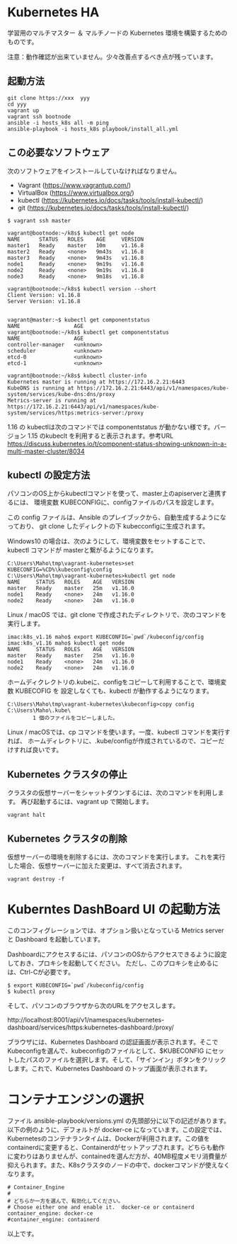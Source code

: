 # Kubernetes HA

学習用のマルチマスター ＆ マルチノードの Kubernetes 環境を構築するためのものです。

注意：動作確認が出来ていません。少々改善点するべき点が残っています。


## 起動方法

~~~
git clone https://xxx  yyy
cd yyy
vagrant up
vagrant ssh bootnode
ansible -i hosts_k8s all -m ping
ansible-playbook -i hosts_k8s playbook/install_all.yml
~~~

## この必要なソフトウェア

次のソフトウェアをインストールしていなければなりません。

* Vagrant (https://www.vagrantup.com/)
* VirtualBox (https://www.virtualbox.org/)
* kubectl (https://kubernetes.io/docs/tasks/tools/install-kubectl/)
* git (https://kubernetes.io/docs/tasks/tools/install-kubectl/)




~~~
$ vagrant ssh master

vagrant@bootnode:~/k8s$ kubectl get node
NAME      STATUS   ROLES    AGE     VERSION
master1   Ready    master   10m     v1.16.8
master2   Ready    <none>   9m43s   v1.16.8
master3   Ready    <none>   9m43s   v1.16.8
node1     Ready    <none>   9m19s   v1.16.8
node2     Ready    <none>   9m19s   v1.16.8
node3     Ready    <none>   9m18s   v1.16.8

vagrant@bootnode:~/k8s$ kubectl version --short
Client Version: v1.16.8
Server Version: v1.16.8


vagrant@master:~$ kubectl get componentstatus
NAME                 AGE
vagrant@bootnode:~/k8s$ kubectl get componentstatus
NAME                 AGE
controller-manager   <unknown>
scheduler            <unknown>
etcd-0               <unknown>
etcd-1               <unknown>

vagrant@bootnode:~/k8s$ kubectl cluster-info
Kubernetes master is running at https://172.16.2.21:6443
KubeDNS is running at https://172.16.2.21:6443/api/v1/namespaces/kube-system/services/kube-dns:dns/proxy
Metrics-server is running at https://172.16.2.21:6443/api/v1/namespaces/kube-system/services/https:metrics-server:/proxy
~~~


1.16 の kubectlは次のコマンドでは componentstatus が動かない様です。バージョン 1.15 のkubeclt を利用すると表示されます。参考URL https://discuss.kubernetes.io/t/component-status-showing-unknown-in-a-multi-master-cluster/8034



## kubectl の設定方法

パソコンのOS上からkubectlコマンドを使って、master上のapiserverと連携するには、
環境変数 KUBECONFIGに、configファイルのパスを設定します。

この config ファイルは、Ansible のプレイブックから、自動生成するようになっており、
git clone したディレクトの下 kubecconfigに生成されます。

Windows10 の場合は、次のようにして、環境変数をセットすることで、kubectl コマンドが
masterと繋がるようになります。

~~~
C:\Users\Maho\tmp\vagrant-kubernetes>set KUBECONFIG=%CD%\kubeconfig\config
C:\Users\Maho\tmp\vagrant-kubernetes>kubectl get node
NAME     STATUS   ROLES    AGE   VERSION
master   Ready    master   25m   v1.16.0
node1    Ready    <none>   24m   v1.16.0
node2    Ready    <none>   24m   v1.16.0
~~~


Linux / macOS では、git clone で作成されたディレクトリで、次のコマンドを実行します。
~~~
imac:k8s_v1.16 maho$ export KUBECONFIG=`pwd`/kubeconfig/config
imac:k8s_v1.16 maho$ kubectl get node
NAME     STATUS   ROLES    AGE   VERSION
master   Ready    master   25m   v1.16.0
node1    Ready    <none>   24m   v1.16.0
node2    Ready    <none>   24m   v1.16.0
~~~

ホームディクレクトリの.kubeに、configをコピーして利用することで、環境変数 KUBECOFIG を
設定しなくても、kubectl が動作するようになります。

~~~
C:\Users\Maho\tmp\vagrant-kubernetes\kubeconfig>copy config C:\Users\Maho\.kube\
        1 個のファイルをコピーしました。
~~~

Linux / macOSでは、cp コマンドを使います。一度、kubectl コマンドを実行すれば、
ホームディレクトリに、.kube/configが作成されているので、コピーだけすれば良いです。



## Kubernetes クラスタの停止

クラスタの仮想サーバーをシャットダウンするには、次のコマンドを利用します。
再び起動するには、vagrant up で開始します。

~~~
vagrant halt
~~~


## Kubernetes クラスタの削除

仮想サーバーの環境を削除するには、次のコマンドを実行します。
これを実行した場合、仮想サーバーに加えた変更は、すべて消去されます。

~~~
vagrant destroy -f
~~~


# Kuberntes DashBoard UI の起動方法

このコンフィグレーションでは、オプション扱いとなっている Metrics server と Dashboard を起動しています。

Dashboardにアクセスするには、パソコンのOSからアクセスできるように設定しておき、プロキシを起動してください。
ただし、このプロキシを止めるには、Ctrl-Cが必要です。

~~~
$ export KUBECONFIG=`pwd`/kubeconfig/config
$ kubectl proxy
~~~

そして、パソコンのブラウザから次のURLをアクセスします。

http://localhost:8001/api/v1/namespaces/kubernetes-dashboard/services/https:kubernetes-dashboard:/proxy/

ブラウザには、Kubernetes Dashboard の認証画面が表示されます。そこでKubeconfigを選んで、kubeconfigのファイルとして、$KUBECONFIG にセットしたパスのファイルを選択します。そして、「サインイン」ボタンをクリックします。これで、Kubernetes Dashboard のトップ画面が表示されます。


# コンテナエンジンの選択

ファイル ansible-playbook/versions.yml の先頭部分に以下の記述があります。以下の例のように、デフォルトが docker-ce になっています。この設定では、Kubernetesのコンテナランタイムは、Dockerが利用されます。この値をcontainerdに変更すると、Containerdがセットアップされます。どちらも動作に変わりはありませんが、containedを選んだ方が、40MB程度メモリ消費量が抑えられます。また、K8sクラスタのノードの中で、dockerコマンドが使えなくなります。

~~~
# Container_Engine
#
# どちらか一方を選んで、有効化してください。
# Choose either one and enable it.  docker-ce or containerd
container_engine: docker-ce
#container_engine: containerd
~~~


以上です。
